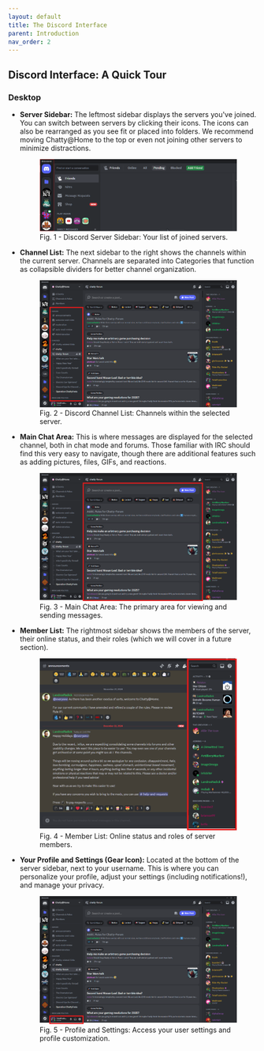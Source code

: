 ```yaml
---
layout: default
title: The Discord Interface
parent: Introduction
nav_order: 2
---
```


## Discord Interface: A Quick Tour

### Desktop

*   **Server Sidebar:** The leftmost sidebar displays the servers you've joined. You can switch between servers by clicking their icons. The icons can also be rearranged as you see fit or placed into folders. We recommend moving Chatty@Home to the top or even not joining other servers to minimize distractions.
    <figure>
      <img src="../../images/serversidebar.png" alt="Discord Server Sidebar">
      <figcaption>Fig. 1 - Discord Server Sidebar: Your list of joined servers.</figcaption>
    </figure>

*   **Channel List:** The next sidebar to the right shows the channels within the current server. Channels are separated into Categories that function as collapsible dividers for better channel organization.
    <figure>
      <img src="../../images/ChannelList.png" alt="Discord Channel List">
      <figcaption>Fig. 2 - Discord Channel List: Channels within the selected server.</figcaption>
    </figure>

*   **Main Chat Area:** This is where messages are displayed for the selected channel, both in chat mode and forums. Those familiar with IRC should find this very easy to navigate, though there are additional features such as adding pictures, files, GIFs, and reactions.
    <figure>
      <img src="../../images/MainChatArea.png" alt="Main Chat Area">
      <figcaption>Fig. 3 - Main Chat Area: The primary area for viewing and sending messages.</figcaption>
    </figure>

*   **Member List:** The rightmost sidebar shows the members of the server, their online status, and their roles (which we will cover in a future section).
    <figure>
      <img src="../../images/memberlist.png" alt="Members List">
      <figcaption>Fig. 4 - Member List: Online status and roles of server members.</figcaption>
    </figure>

*   **Your Profile and Settings (Gear Icon):** Located at the bottom of the server sidebar, next to your username. This is where you can personalize your profile, adjust your settings (including notifications!), and manage your privacy.
    <figure>
      <img src="../../images/profileandsettings.png" alt="Profile and Settings">
      <figcaption>Fig. 5 - Profile and Settings: Access your user settings and profile customization.</figcaption>
    </figure>